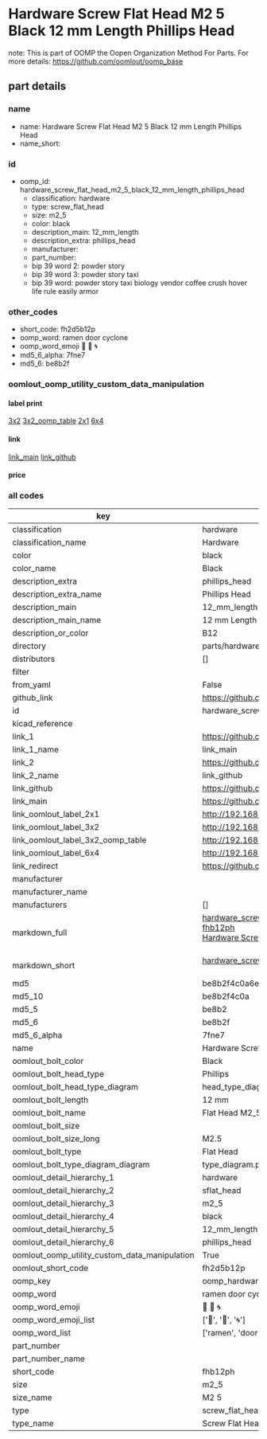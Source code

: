 # Hardware Screw Flat Head M2 5 Black 12 mm Length Phillips Head  

note: This is part of OOMP the Oopen Organization Method For Parts. For more details: https://github.com/oomlout/oomp_base

##  part details
  







### name
* name: Hardware Screw Flat Head M2 5 Black 12 mm Length Phillips Head
* name_short: 
### id
* oomp_id: hardware_screw_flat_head_m2_5_black_12_mm_length_phillips_head
  * classification: hardware
  * type: screw_flat_head
  * size: m2_5
  * color: black
  * description_main: 12_mm_length
  * description_extra: phillips_head
  * manufacturer: 
  * part_number: 
  * bip 39 word 2: powder story
  * bip 39 word 3: powder story taxi
  * bip 39 word: powder story taxi biology vendor coffee crush hover life rule easily armor

### other_codes
* short_code: fh2d5b12p
* oomp_word: ramen door cyclone
* oomp_word_emoji :ramen: :door: :cyclone:
* md5_6_alpha: 7fne7
* md5_6: be8b2f






### oomlout_oomp_utility_custom_data_manipulation
#### label print
[3x2](http://192.168.1.245:1112/?label=oomp%207fne7)
[3x2_oomp_table](http://192.168.1.108:1112/?label=oomp%207fne7)
[2x1](http://192.168.1.242:1112/?label=oomp%207fne7)
[6x4](http://192.168.1.55:1112/?label=oomp%207fne7)    

#### link

[link_main](https://github.com/oomlout/oomlout_oomp_version_1_messy/tree/main/parts/hardware_screw_flat_head_m2_5_black_12_mm_length_phillips_head) [link_github](https://github.com/oomlout/oomlout_oomp_version_1_messy/tree/main/parts/hardware_screw_flat_head_m2_5_black_12_mm_length_phillips_head)                             

#### price







### all codes 
| key | value |  
| --- | --- |  
| classification | hardware |  
| classification_name | Hardware |  
| color | black |  
| color_name | Black |  
| description_extra | phillips_head |  
| description_extra_name | Phillips Head |  
| description_main | 12_mm_length |  
| description_main_name | 12 mm Length |  
| description_or_color | B12 |  
| directory | parts/hardware_screw_flat_head_m2_5_black_12_mm_length_phillips_head |  
| distributors | [] |  
| filter |  |  
| from_yaml | False |  
| github_link | https://github.com/oomlout/oomlout_oomp_part_src/tree/main/parts/hardware_screw_flat_head_m2_5_black_12_mm_length_phillips_head |  
| id | hardware_screw_flat_head_m2_5_black_12_mm_length_phillips_head |  
| kicad_reference |  |  
| link_1 | https://github.com/oomlout/oomlout_oomp_version_1_messy/tree/main/parts/hardware_screw_flat_head_m2_5_black_12_mm_length_phillips_head |  
| link_1_name | link_main |  
| link_2 | https://github.com/oomlout/oomlout_oomp_version_1_messy/tree/main/parts/hardware_screw_flat_head_m2_5_black_12_mm_length_phillips_head |  
| link_2_name | link_github |  
| link_github | https://github.com/oomlout/oomlout_oomp_version_1_messy/tree/main/parts/hardware_screw_flat_head_m2_5_black_12_mm_length_phillips_head |  
| link_main | https://github.com/oomlout/oomlout_oomp_version_1_messy/tree/main/parts/hardware_screw_flat_head_m2_5_black_12_mm_length_phillips_head |  
| link_oomlout_label_2x1 | http://192.168.1.242:1112/?label=oomp%207fne7 |  
| link_oomlout_label_3x2 | http://192.168.1.245:1112/?label=oomp%207fne7 |  
| link_oomlout_label_3x2_oomp_table | http://192.168.1.108:1112/?label=oomp%207fne7 |  
| link_oomlout_label_6x4 | http://192.168.1.55:1112/?label=oomp%207fne7 |  
| link_redirect | https://github.com/oomlout/oomlout_oomp_version_1_messy/tree/main/parts/hardware_screw_flat_head_m2_5_black_12_mm_length_phillips_head |  
| manufacturer |  |  
| manufacturer_name |  |  
| manufacturers | [] |  
| markdown_full | [hardware_screw_flat_head_m2_5_black_12_mm_length_phillips_head](none)<br>[fhb12ph](none)<br>[Hardware Screw Flat Head M2 5 Black 12 Mm Length Phillips Head](none)<br><br> |  
| markdown_short | [hardware_screw_flat_head_m2_5_black_12_mm_length_phillips_head](none)<br><br> |  
| md5 | be8b2f4c0a6e66a0b4f91167bcf5a549 |  
| md5_10 | be8b2f4c0a |  
| md5_5 | be8b2 |  
| md5_6 | be8b2f |  
| md5_6_alpha | 7fne7 |  
| name | Hardware Screw Flat Head M2 5 Black 12 mm Length Phillips Head |  
| oomlout_bolt_color | Black |  
| oomlout_bolt_head_type | Phillips |  
| oomlout_bolt_head_type_diagram | head_type_diagram.png |  
| oomlout_bolt_length | 12 mm |  
| oomlout_bolt_name | Flat Head M2_5X12 mm Black (Phillips) |  
| oomlout_bolt_size |  |  
| oomlout_bolt_size_long | M2.5 |  
| oomlout_bolt_type | Flat Head |  
| oomlout_bolt_type_diagram_diagram | type_diagram.png |  
| oomlout_detail_hierarchy_1 | hardware |  
| oomlout_detail_hierarchy_2 | sflat_head |  
| oomlout_detail_hierarchy_3 | m2_5 |  
| oomlout_detail_hierarchy_4 | black |  
| oomlout_detail_hierarchy_5 | 12_mm_length |  
| oomlout_detail_hierarchy_6 | phillips_head |  
| oomlout_oomp_utility_custom_data_manipulation | True |  
| oomlout_short_code | fh2d5b12p |  
| oomp_key | oomp_hardware_screw_flat_head_m2_5_black_12_mm_length_phillips_head |  
| oomp_word | ramen door cyclone |  
| oomp_word_emoji | :ramen: :door: :cyclone: |  
| oomp_word_emoji_list | [':ramen:', ':door:', ':cyclone:'] |  
| oomp_word_list | ['ramen', 'door', 'cyclone'] |  
| part_number |  |  
| part_number_name |  |  
| short_code | fhb12ph |  
| size | m2_5 |  
| size_name | M2 5 |  
| type | screw_flat_head |  
| type_name | Screw Flat Head |  
